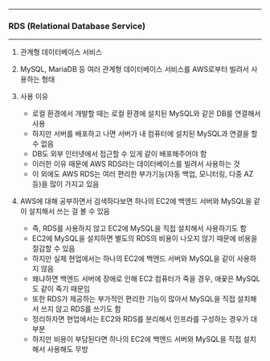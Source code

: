 -----
### RDS (Relational Database Service)
-----
1. 관계형 데이터베이스 서비스
2. MySQL, MariaDB 등 여러 관계형 데이터베이스 서비스를 AWS로부터 빌려서 사용하는 형태
3. 사용 이유
   - 로컬 환경에서 개발할 때는 로컬 환경에 설치된 MySQL와 같은 DB를 연결해서 사용
   - 하지만 서버를 배포하고 나면 서버가 내 컴퓨터에 설치된 MySQL과 연결을 할 수 없음
   - DB도 외부 인터넷에서 접근할 수 있게 같이 배포해주어야 함
   - 이러한 이유 때문에 AWS RDS라는 데이터베이스를 빌려서 사용하는 것
   - 이 외에도 AWS RDS는 여러 편리한 부가기능(자동 백업, 모니터링, 다중 AZ 등)을 많이 가지고 있음

4. AWS에 대해 공부하면서 검색하다보면 하나의 EC2에 백엔드 서버와 MySQL을 같이 설치해서 쓰는 걸 볼 수 있음
   - 즉, RDS를 사용하지 않고 EC2에 MySQL을 직접 설치해서 사용하기도 함
   - EC2에 MySQL을 설치하면 별도의 RDS의 비용이 나오지 않기 때문에 비용을 절감할 수 있음
   - 하지만 실제 현업에서는 하나의 EC2에 백엔드 서버와 MySQL을 같이 사용하지 않음
   - 왜냐하면 백엔드 서버에 장애로 인해 EC2 컴퓨터가 죽을 경우, 애꿎은 MySQL도 같이 죽기 때문임
   - 또한 RDS가 제공하는 부가적인 편리한 기능이 많아서 MySQL을 직접 설치해서 쓰지 않고 RDS를 쓰기도 함
   - 정리하자면 현업에서는 EC2와 RDS를 분리해서 인프라를 구성하는 경우가 대부분
   - 하지만 비용이 부담된다면 하나의 EC2에 백엔드 서버와 MySQL을 직접 설치해서 사용해도 무방
